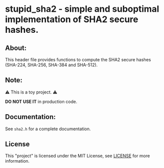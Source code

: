 stupid_sha2 - simple and suboptimal implementation of SHA2 secure hashes.
=========================================================================

About:
------
This header file provides functions to compute the SHA2 secure hashes 
(SHA-224, SHA-256, SHA-384 and SHA-512).

Note:
---------
⚠️ This is a toy project. ⚠️

 __DO NOT USE IT__ in production code.
  
Documentation:
---------
See `sha2.h` for a complete documentation.

License
---------
This "project" is licensed under the MIT License, see [LICENSE](LICENSE) for more information.